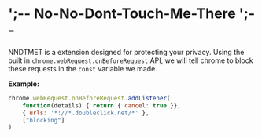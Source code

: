 # ';-- No-No-Dont-Touch-Me-There ';--
NNDTMET is a extension designed for protecting your privacy. Using the built in `chrome.webRequest.onBeforeRequest` API, we will tell chrome to block these requests in the `const` variable we made.

**Example:**
```js
chrome.webRequest.onBeforeRequest.addListener(
    function(details) { return { cancel: true }},
    { urls: '*://*.doubleclick.net/*' },
    ["blocking"]
)
```
